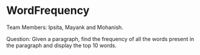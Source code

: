 # WordFrequency

Team Members: Ipsita, Mayank and Mohanish.

Question: Given a paragraph, find the frequency of all the words present in the paragraph and display the top 10 words.
